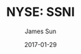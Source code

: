 ---
type: "report"
paper: "SSNI_James_Sun.pdf"
author: "James Sun"
company: "Silver Spring Networks, Inc."
date: "2017-01-29"
summary: "Silver Spring Networks (SSNI) is an “Internet of Things” (IoT)
enabler that provides utilities with advanced metering
infrastructure solutions to achieve more efficient, two-way
information flow between consumers and utilities. The Company
also offers a diverse portfolio of ancillary applications that
promote energy efficiencies and cost savings. The Company has
over 25 million endpoints delivered to date."
title: "NYSE: SSNI"
---